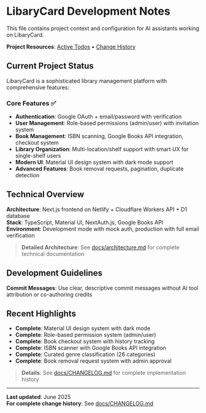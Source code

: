 # LibaryCard Development Notes

This file contains project context and configuration for AI assistants working on LibaryCard.

**Project Resources**: [Active Todos](./docs/TODO.md) • [Change History](./docs/CHANGELOG.md)

## Current Project Status

LibaryCard is a sophisticated library management platform with comprehensive features:

### Core Features ✅
- **Authentication**: Google OAuth + email/password with verification
- **User Management**: Role-based permissions (admin/user) with invitation system
- **Book Management**: ISBN scanning, Google Books API integration, checkout system
- **Library Organization**: Multi-location/shelf support with smart UX for single-shelf users
- **Modern UI**: Material UI design system with dark mode support
- **Advanced Features**: Book removal requests, pagination, duplicate detection


## Technical Overview

**Architecture**: Next.js frontend on Netlify + Cloudflare Workers API + D1 database  
**Stack**: TypeScript, Material UI, NextAuth.js, Google Books API  
**Environment**: Development mode with mock auth, production with full email verification

> **Detailed Architecture**: See [docs/architecture.md](./docs/architecture.md) for complete technical documentation

## Development Guidelines

**Commit Messages**: Use clear, descriptive commit messages without AI tool attribution or co-authoring credits

## Recent Highlights

- **Complete**: Material UI design system with dark mode
- **Complete**: Role-based permission system (admin/user)  
- **Complete**: Book checkout system with history tracking
- **Complete**: ISBN scanner with Google Books API integration
- **Complete**: Curated genre classification (26 categories)
- **Complete**: Book removal request system with admin approval

> **Details**: See [docs/CHANGELOG.md](./docs/CHANGELOG.md) for complete implementation history

---

**Last updated**: June 2025  
**For complete change history**: See [docs/CHANGELOG.md](./docs/CHANGELOG.md)